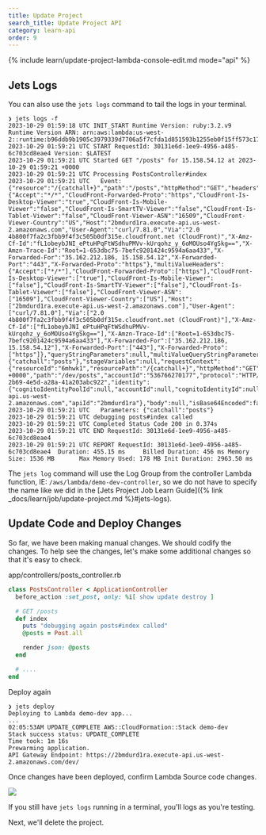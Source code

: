 ```yaml
---
title: Update Project
search_title: Update Project API
category: learn-api
order: 9
---
```


{% include learn/update-project-lambda-console-edit.md mode="api" %}

## Jets Logs

You can also use the `jets logs` command to tail the logs in your terminal.

    ❯ jets logs -f
    2023-10-29 01:59:18 UTC INIT_START Runtime Version: ruby:3.2.v9 Runtime Version ARN: arn:aws:lambda:us-west-2::runtime:b96ddb9b1905c3979339d7706a5f7cfda1d851593b1255eb0f15ff573c17fd28
    2023-10-29 01:59:21 UTC START RequestId: 30131e6d-1ee9-4956-a485-6c703cd8eae4 Version: $LATEST
    2023-10-29 01:59:21 UTC Started GET "/posts" for 15.158.54.12 at 2023-10-29 01:59:21 +0000
    2023-10-29 01:59:21 UTC Processing PostsController#index
    2023-10-29 01:59:21 UTC   Event: {"resource":"/{catchall+}","path":"/posts","httpMethod":"GET","headers":{"Accept":"*/*","CloudFront-Forwarded-Proto":"https","CloudFront-Is-Desktop-Viewer":"true","CloudFront-Is-Mobile-Viewer":"false","CloudFront-Is-SmartTV-Viewer":"false","CloudFront-Is-Tablet-Viewer":"false","CloudFront-Viewer-ASN":"16509","CloudFront-Viewer-Country":"US","Host":"2bmdurd1ra.execute-api.us-west-2.amazonaws.com","User-Agent":"curl/7.81.0","Via":"2.0 4b800f7fa2c3fbb9f4f3c505b0df315e.cloudfront.net (CloudFront)","X-Amz-Cf-Id":"fL1obeybJNI_ePtuHPqFtWSdhuPMVv-kUrqohz_y_6oMOUso4YgSkg==","X-Amzn-Trace-Id":"Root=1-653dbc75-7befc9201424c9594a6aa433","X-Forwarded-For":"35.162.212.186, 15.158.54.12","X-Forwarded-Port":"443","X-Forwarded-Proto":"https"},"multiValueHeaders":{"Accept":["*/*"],"CloudFront-Forwarded-Proto":["https"],"CloudFront-Is-Desktop-Viewer":["true"],"CloudFront-Is-Mobile-Viewer":["false"],"CloudFront-Is-SmartTV-Viewer":["false"],"CloudFront-Is-Tablet-Viewer":["false"],"CloudFront-Viewer-ASN":["16509"],"CloudFront-Viewer-Country":["US"],"Host":["2bmdurd1ra.execute-api.us-west-2.amazonaws.com"],"User-Agent":["curl/7.81.0"],"Via":["2.0 4b800f7fa2c3fbb9f4f3c505b0df315e.cloudfront.net (CloudFront)"],"X-Amz-Cf-Id":["fL1obeybJNI_ePtuHPqFtWSdhuPMVv-kUrqohz_y_6oMOUso4YgSkg=="],"X-Amzn-Trace-Id":["Root=1-653dbc75-7befc9201424c9594a6aa433"],"X-Forwarded-For":["35.162.212.186, 15.158.54.12"],"X-Forwarded-Port":["443"],"X-Forwarded-Proto":["https"]},"queryStringParameters":null,"multiValueQueryStringParameters":null,"pathParameters":{"catchall":"posts"},"stageVariables":null,"requestContext":{"resourceId":"6mhwk1","resourcePath":"/{catchall+}","httpMethod":"GET","extendedRequestId":"NipiaE1oPHcEjLQ=","requestTime":"29/Oct/2023:01:59:17 +0000","path":"/dev/posts","accountId":"536766270177","protocol":"HTTP/1.1","stage":"dev","domainPrefix":"2bmdurd1ra","requestTimeEpoch":1698544757528,"requestId":"96b388e4-2b69-4e5d-a28a-41a203abc922","identity":{"cognitoIdentityPoolId":null,"accountId":null,"cognitoIdentityId":null,"caller":null,"sourceIp":"35.162.212.186","principalOrgId":null,"accessKey":null,"cognitoAuthenticationType":null,"cognitoAuthenticationProvider":null,"userArn":null,"userAgent":"curl/7.81.0","user":null},"domainName":"2bmdurd1ra.execute-api.us-west-2.amazonaws.com","apiId":"2bmdurd1ra"},"body":null,"isBase64Encoded":false}
    2023-10-29 01:59:21 UTC   Parameters: {"catchall":"posts"}
    2023-10-29 01:59:21 UTC debugging posts#index called
    2023-10-29 01:59:21 UTC Completed Status Code 200 in 0.374s
    2023-10-29 01:59:21 UTC END RequestId: 30131e6d-1ee9-4956-a485-6c703cd8eae4
    2023-10-29 01:59:21 UTC REPORT RequestId: 30131e6d-1ee9-4956-a485-6c703cd8eae4  Duration: 455.15 ms     Billed Duration: 456 ms Memory Size: 1536 MB       Max Memory Used: 178 MB Init Duration: 2963.50 ms


The `jets log` command will use the Log Group from the controller Lambda function, IE: `/aws/lambda/demo-dev-controller`, so we do not have to specify the name like we did in the [Jets Project Job Learn Guide]({% link _docs/learn/job/update-project.md %}#jets-logs).

## Update Code and Deploy Changes

So far, we have been making manual changes. We should codify the changes. To help see the changes, let's make some additional changes so that it's easy to check.

app/controllers/posts_controller.rb

```ruby
class PostsController < ApplicationController
  before_action :set_post, only: %i[ show update destroy ]

  # GET /posts
  def index
    puts "debugging again posts#index called"
    @posts = Post.all

    render json: @posts
  end

  # ....
end
```

Deploy again

    ❯ jets deploy
    Deploying to Lambda demo-dev app...
    ...
    02:05:53AM UPDATE_COMPLETE AWS::CloudFormation::Stack demo-dev
    Stack success status: UPDATE_COMPLETE
    Time took: 1m 16s
    Prewarming application.
    API Gateway Endpoint: https://2bmdurd1ra.execute-api.us-west-2.amazonaws.com/dev/

Once changes have been deployed, confirm Lambda Source code changes.

![](https://img.boltops.com/tools/jets/learn/api/update-project-confirm-lambda-changes.png)

If you still have `jets logs` running in a terminal, you'll logs as you're testing.

Next, we'll delete the project.

